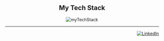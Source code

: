<h2 align="center">My Tech Stack</h2>

<div align="center">
  
![myTechStack](https://github.com/liitonampiainen/liitonampiainen/assets/6236768/156eee10-3e47-41e8-9487-5f9bf05acf42)

</div>

<!--

<div align="center">
<h3>Intermediate level (<2 years of experience)</h3>
  <p>| HTML | CSS | JavaScript | VS Code |</p>
  <img src="https://github.com/devicons/devicon/blob/master/icons/html5/html5-original-wordmark.svg" alt="HTML" height="50"/>&nbsp;
  <img src="https://github.com/devicons/devicon/blob/master/icons/css3/css3-original-wordmark.svg" alt="CSS" height="50"/>&nbsp;
  <img src="https://github.com/devicons/devicon/blob/master/icons/javascript/javascript-original.svg" alt="JavaScript" height="50"/>&nbsp;
  <img src="https://github.com/devicons/devicon/blob/master/icons/vscode/vscode-original-wordmark.svg" alt="VSCode" height="50"/>&nbsp;
</div>
  
<br/>

<div align="center">
<h3>Beginner level (<1 year of experience)</h3>
  <p>| React.js | Python | SQL | Java | GitHub | WordPress |</p>
  <img src="https://github.com/devicons/devicon/blob/master/icons/react/react-original-wordmark.svg" alt="React" height="50"/>&nbsp;
  <img src="https://github.com/devicons/devicon/blob/master/icons/python/python-original-wordmark.svg" alt="Python" height="50"/>&nbsp;
  <img src="https://github.com/devicons/devicon/blob/master/icons/microsoftsqlserver/microsoftsqlserver-plain-wordmark.svg" alt="SQL" height="50"/>&nbsp;
  <img src="https://github.com/devicons/devicon/blob/master/icons/java/java-original-wordmark.svg" alt="Java" height="50"/>&nbsp;
  <img src="https://github.com/devicons/devicon/blob/master/icons/github/github-original-wordmark.svg" alt="GitHub" height="50"/>&nbsp;
  <img src="https://github.com/devicons/devicon/blob/master/icons/wordpress/wordpress-original.svg" alt="WordPress" height="50"/>&nbsp;  
</div>
  
<br/>

<div align="center">
  <h3>Additional knowledge (<6 months of experience)</h3>
    <p>| Node.js | Express.js | MySQL | TypeScript | PHP | C | C++ | C# | Ruby | Unity | etc. |</p>
    <img src="https://github.com/devicons/devicon/blob/master/icons/nodejs/nodejs-original-wordmark.svg" alt="NodeJS" height="50"/>&nbsp;
    <img src="https://github.com/devicons/devicon/blob/master/icons/express/express-original-wordmark.svg" alt="Express.js" height="50"/>&nbsp;
    <img src="https://github.com/devicons/devicon/blob/master/icons/mysql/mysql-original-wordmark.svg" alt="MySQL" height="50"/>&nbsp;
    <img src="https://github.com/devicons/devicon/blob/master/icons/typescript/typescript-original.svg" alt="TypeScript" height="50"/>&nbsp;
    <img src="https://github.com/devicons/devicon/blob/master/icons/php/php-original.svg" alt="PHP" height="50"/>&nbsp;
    <img src="https://github.com/devicons/devicon/blob/master/icons/c/c-original.svg" alt="C" height="50"/>&nbsp;
    <img src="https://github.com/devicons/devicon/blob/master/icons/cplusplus/cplusplus-original.svg" alt="C++" height="50"/>&nbsp;
    <img src="https://github.com/devicons/devicon/blob/master/icons/csharp/csharp-original.svg" alt="C#" height="50"/>&nbsp;
    <img src="https://github.com/devicons/devicon/blob/master/icons/ruby/ruby-original-wordmark.svg" alt="Ruby" height="50"/>&nbsp;
    <img src="https://github.com/devicons/devicon/blob/master/icons/unity/unity-original-wordmark.svg" alt="Unity" height="50"/>&nbsp;
</div>

-->

<hr>

<div align="right">
  <a href="https://www.linkedin.com/in/timo-painilainen-937243219/">
    <img src="https://img.shields.io/badge/LinkedIn-blue?style=for-the-badge&logo=linkedin&logoColor=white" alt="LinkedIn"/>
  </a>
</div>
